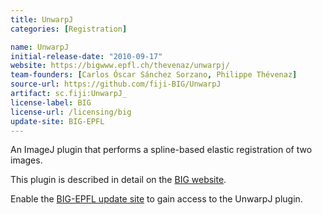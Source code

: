 ```yaml
---
title: UnwarpJ
categories: [Registration]

name: UnwarpJ
initial-release-date: "2010-09-17"
website: https://bigwww.epfl.ch/thevenaz/unwarpj/
team-founders: [Carlos Óscar Sánchez Sorzano, Philippe Thévenaz]
source-url: https://github.com/fiji-BIG/UnwarpJ
artifact: sc.fiji:UnwarpJ_
license-label: BIG
license-url: /licensing/big
update-site: BIG-EPFL
---
```


An ImageJ plugin that performs a spline-based elastic registration of two images.

This plugin is described in detail on the [BIG website](https://bigwww.epfl.ch/thevenaz/unwarpj/).

Enable the [BIG-EPFL update site](/update-sites/big-epfl) to gain access to the UnwarpJ plugin.
